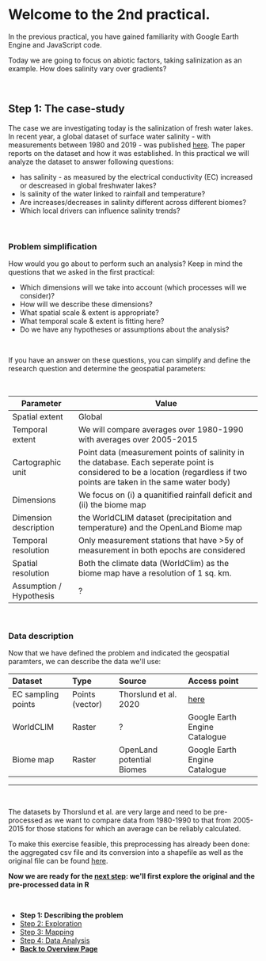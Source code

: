 # Welcome to the 2nd practical. 


In the previous practical, you have gained familiarity with Google Earth Engine and JavaScript code. 

Today we are going to focus on abiotic factors, taking salinization as an example. How does salinity vary over gradients?

<br />

## Step 1: The case-study

The case we are investigating today is the salinization of fresh water lakes. In recent year, a global dataset of surface water salinity - with measurements between 1980 and 2019 - was published [here](https://www.nature.com/articles/s41467-021-24281-8). The paper reports on the dataset and how it was established. In this practical we will analyze the dataset to answer following questions: 
- has salinity - as measured by the electrical conductivity (EC) increased or descreased in global freshwater lakes? 
- Is salinity of the water linked to rainfall and temperature? 
- Are increases/decreases in salinity different across different biomes? 
- Which local drivers can influence salinity trends? 

<br />

### Problem simplification

How would you go about to perform such an analysis? Keep in mind the questions that we asked in the first practical:
- Which dimensions will we take into account (which processes will we consider)?
- How will we describe these dimensions?
- What spatial scale & extent is appropriate?
- What temporal scale & extent is fitting here?
- Do we have any hypotheses or assumptions about the analysis?

<br />

If you have an answer on these questions, you can simplify and define the research question and determine the geospatial parameters: 

<br />

| Parameter  |  Value |
|---|---|
| Spatial extent | Global |
| Temporal extent | We will compare averages over 1980-1990 with averages over 2005-2015 |
| Cartographic unit |  Point data (measurement points of salinity in the database. Each seperate point is considered to be a location (regardless if two points are taken in the same water body) |
| Dimensions | We focus on (i) a quanitified rainfall deficit and (ii) the biome map |
| Dimension description | the WorldCLIM dataset (precipitation and temperature) and the OpenLand Biome map |
| Temporal resolution | Only measurement stations that have >5y of measurement in both epochs are considered |
| Spatial resolution | Both the climate data (WorldClim) as the biome map have a resolution of 1 sq. km.  |
| Assumption / Hypothesis | ? |

<br />


### Data description

Now that we have defined the problem and indicated the geospatial paramters, we can describe the data we'll use:

| Dataset      | Type | Source     |Access point     |
| :---        |    :---    |          :---  |         :---  |
| EC sampling points    | Points (vector)      | Thorslund et al. 2020  | [here](https://doi.pangaea.de/10.1594/PANGAEA.913939?format=html#download)  |
| WorldCLIM  | Raster        | ?  |Google Earth Engine Catalogue    |
| Biome map| Raster       | OpenLand potential Biomes     |Google Earth Engine Catalogue|

***

<br />

The datasets by Thorslund et al. are very large and need to be pre-processed as we want to compare data from 1980-1990 to that from 2005-2015 for those stations for which an average can be reliably calculated. 

To make this exercise feasible, this preprocessing has already been done: the aggregated csv file and its conversion into a shapefile as well as the original file can be found [here](https://canvas.uva.nl/files/11814098/download?download_frd=1). 

**Now we are ready for the [next step](API.html): we'll first explore the original and the pre-processed data in R**

<br />

<nav>
  <ul>
    <li><strong>Step 1: Describing the problem</strong></li>
    <li><a href="API.html">Step 2: Exploration</a></li>
    <li><a href="Mapping.html">Step 3: Mapping</a></li>
    <li><a href="Analysis.html">Step 4: Data Analysis</a></li>
    <li><a href="../"><b>Back to Overview Page</b></a></li>
  </ul>
</nav>

